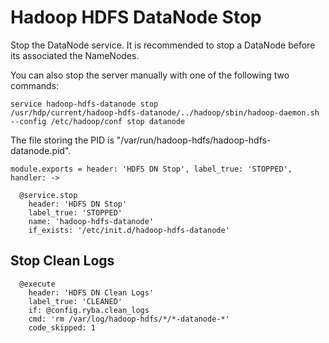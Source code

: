 
# Hadoop HDFS DataNode Stop

Stop the DataNode service. It is recommended to stop a DataNode before its
associated the NameNodes.

You can also stop the server manually with one of the following two commands:

```
service hadoop-hdfs-datanode stop
/usr/hdp/current/hadoop-hdfs-datanode/../hadoop/sbin/hadoop-daemon.sh --config /etc/hadoop/conf stop datanode
```

The file storing the PID is "/var/run/hadoop-hdfs/hadoop-hdfs-datanode.pid".

    module.exports = header: 'HDFS DN Stop', label_true: 'STOPPED', handler: ->

      @service.stop
        header: 'HDFS DN Stop'
        label_true: 'STOPPED'
        name: 'hadoop-hdfs-datanode'
        if_exists: '/etc/init.d/hadoop-hdfs-datanode'

## Stop Clean Logs

      @execute
        header: 'HDFS DN Clean Logs'
        label_true: 'CLEANED'
        if: @config.ryba.clean_logs
        cmd: 'rm /var/log/hadoop-hdfs/*/*-datanode-*'
        code_skipped: 1
